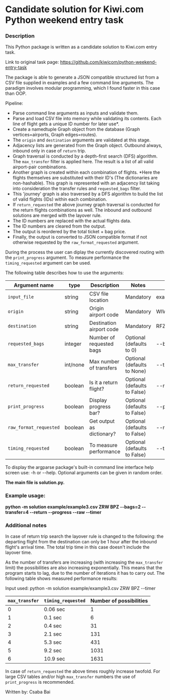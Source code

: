 # Candidate solution for Kiwi.com Python weekend entry task

### Description
This Python package is written as a candidate solution to Kiwi.com entry task. 

Link to original task page: https://github.com/kiwicom/python-weekend-entry-task

The package is able to generate a JSON compatible structured list from a CSV file supplied in examples and a 
few command line arguments. The paradigm involves modular programming, which I found faster in this case than OOP.

Pipeline:
- Parse command line arguments as inputs and validate them.
- Parse and load CSV file into memory while validating its contents. Each line of flight gets a unique ID number for later use*.
- Create a  namedtuple Graph object from the database (Graph vertices=airports, Graph edges=routes).
- The `origin` and `destination` arguments are validated at this stage.
- Adjacency lists are generated from the Graph object. Outbound always, inbound only in case of `return` trip.
- Graph traversal is conducted by a depth-first search (DFS) algorithm. The `max_transfer` filter is applied here. The result is a list of all valid airport-pair combinations.
- Another graph is created within each combination of flights. *Here the flights themselves are substituted with their ID's (The dictionaries are non-hashable). This graph is represented with an adjacency list taking into consideration the transfer rules and `requested_bags` filter.
- This 'journey' graph is also traversed by a DFS algorithm to build the list of valid flights (IDs) within each combination.
- If `return_requested` the above journey graph traversal is conducted for the return flights combinations as well. The inbound and outbound solutions are merged with the layover rule.
- The ID numbers are replaced with the actual flights data.
- The ID numbers are cleared from the output.
- The output is reordered by the total ticket + bag price.
- Finally, the output is converted to JSON compatible format if not otherwise requested by the `raw_format_requested` argument.

During the process the user can diplay the currently discovered routing with the `print_progress` argument.
To measure performance the `timing_requested` argument can be used.

The following table describes how to use the arguments:

| Argument name         | type     | Description              | Notes                        | Example               |
|-----------------------|----------|--------------------------|------------------------------|-----------------------|
| `input_file`          | string   | CSV file location        | Mandatory                    | example/example0.csv  |
| `origin`              | string   | Origin airport code      | Mandatory                    | WIW                   |
| `destination`         | string   | Destination airport code | Mandatory                    | RFZ                   |
| `requested_bags`      | integer  | Number of requested bags | Optional (defaults to 0)     | --bags=1              |
| `max_transfer`        | int/none | Max number of transfers  | Optional (defaults to None)  | --transfer=1          |
| `return_requested`    | boolean  | Is it a return flight?   | Optional (defaults to False) | --return              |
| `print_progress`      | boolean  | Display progress bar?    | Optional (defaults to False) | --progress            |
| `raw_format_requested`| boolean  | Get output as dictionary?| Optional (defaults to False) | --raw                 |
| `timing_requested`    | boolean  | To measure performance   | Optional (defaults to False) | --timer               |

To display the argparse package's built-in command line interface help screen use: -h or --help.
Optional arguments can be given in random order.

**The main file is solution.py.**
### Example usage:
**python -m solution example/example3.csv ZRW BPZ --bags=2 --transfer=4 --return --progress --raw --timer**

### Additional notes

In case of return trip search the layover rule is changed to the following: the departing flight from the destination can only be 1 hour after the inbound flight's arrival time.
The total trip time in this case doesn't include the layover time.

As the number of transfers are increasing (with increasing the `max_transfer` limit) the possibilities are also increasing exponentially.
This means that the program starts to lag, due to the number of iterations it has to carry out.
The following table shows measured performance results:

Input used: python -m solution example/example3.csv ZRW BPZ --timer

|`max_transfer`|`timing_requested`|Number of possibilities|
|--------------|------------------|-----------------------|
|0             |0.06 sec          |1                      |
|1             |0.1 sec           |6                      |
|2             |0.4 sec           |31                     |
|3             |2.1 sec           |131                    |
|4             |5.3 sec           |431                    |
|5             |9.2 sec           |1031                   |
|6             |10.9 sec          |1631                   |

In case of `return_requested` the above times roughly increase twofold.
For large CSV tables and/or high `max_transfer` numbers the use of `print_progress` is recommended.

Written by: Csaba Bai